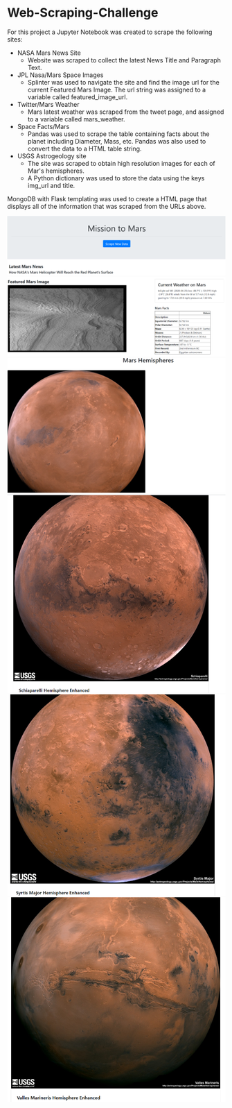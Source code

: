 # Web-Scraping-Challenge

For this project a Jupyter Notebook was created to scrape the following sites:

* NASA Mars News Site
  * Website was scraped to collect the latest News Title and Paragraph Text.
* JPL Nasa/Mars Space Images
  * Splinter was used to navigate the site and find the image url for the current Featured Mars Image. The url string was assigned to a variable called featured_image_url.
* Twitter/Mars Weather
  * Mars latest weather was scraped from the tweet page, and assigned to a variable called mars_weather.
* Space Facts/Mars
  * Pandas was used to scrape the table containing facts about the planet including Diameter, Mass, etc. Pandas was also used to convert the data to a HTML table string.
* USGS Astrogeology site
  * The site was scraped to obtain high resolution images for each of Mar's hemispheres.
  * A Python dictionary was used to store the data using the keys img_url and title.
  
MongoDB with Flask templating was used to create a HTML page that displays all of the information that was scraped from the URLs above.


![](images/img_1.PNG)
![](images/img_2.PNG)
![](images/img_3.PNG)
![](images/img_4.PNG)
![](images/img_5.PNG)
![](images/img_6.PNG)
